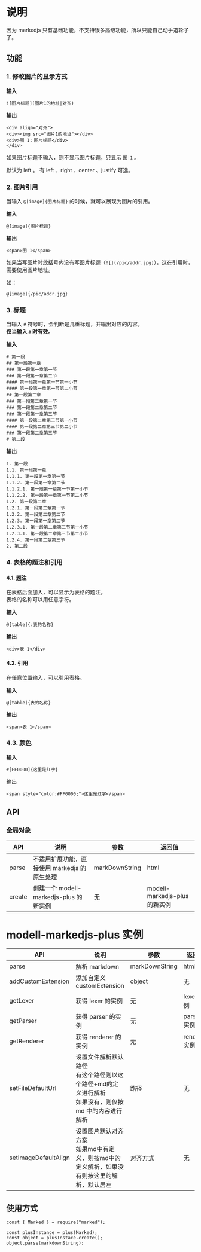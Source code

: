 # 说明

因为 markedjs 只有基础功能，不支持很多高级功能，所以只能自己动手造轮子了。

## 功能

### 1. 修改图片的显示方式

**输入**

```
![图片标题](图片1的地址|对齐)
```

**输出**

```
<div align="对齐">
<div><img src="图片1的地址"></div>
<div>图 1：图片标题</div>
</div>
```

如果图片标题不输入，则不显示图片标题，只显示 `图 1` 。


默认为 left 。
有 left 、right 、center 、justify 可选。

### 2. 图片引用

当输入 `@[image]{图片标题}` 的时候，就可以展现为图片的引用。

**输入**

```
@[image]{图片标题}
```

**输出**

```
<span>图 1</span>
```

如果当写图片时放括号内没有写图片标题（`![](/pic/addr.jpg)`），这在引用时，需要使用图片地址。

如：
```
@[image]{/pic/addr.jpg}
```

### 3. 标题

当输入 `#` 符号时，会判断是几重标题，并输出对应的内容。  
**仅当输入 `#` 时有效。**

**输入**

```
# 第一段
## 第一段第一章
### 第一段第一章第一节
### 第一段第一章第二节
#### 第一段第一章第一节第一小节
#### 第一段第一章第一节第二小节
## 第一段第二章
### 第一段第二章第一节
### 第一段第二章第二节
### 第一段第一章第三节
#### 第一段第二章第三节第一小节
#### 第一段第二章第三节第二小节
### 第一段第二章第三节
# 第二段
```

**输出**

```
1. 第一段
1.1. 第一段第一章
1.1.1. 第一段第一章第一节
1.1.2. 第一段第一章第二节
1.1.2.1. 第一段第一章第一节第一小节
1.1.2.2. 第一段第一章第一节第二小节
1.2. 第一段第二章
1.2.1. 第一段第二章第一节
1.2.2. 第一段第二章第二节
1.2.3. 第一段第一章第二节
1.2.3.1. 第一段第二章第三节第一小节
1.2.3.1. 第一段第二章第三节第二小节
1.2.4. 第一段第二章第三节
2. 第二段
```

### 4. 表格的题注和引用

#### 4.1. 题注

在表格后面加入，可以显示为表格的题注。  
表格的名称可以用任意字符。

**输入**

```
@[table]{:表的名称}
```

**输出**

```
<div>表 1</div>
```

#### 4.2. 引用

在任意位置输入，可以引用表格。

**输入**

```
@[table]{表的名称}
```

**输出**

```
<span>表 1</span>
```

### 4.3. 颜色

**输入**

```
#[FF0000]{这里是红字}
```

输出

```
<span style="color:#FF0000;">这里是红字</span>
```

## API

### 全局对象

| API | 说明 | 参数 | 返回值 |
| --- | --- | --- | --- |
| parse | 不适用扩展功能，直接使用 markedjs 的原生处理 | markDownString | html |
| create | 创建一个 modell-markedjs-plus 的新实例 | 无 | modell-markedjs-plus 的新实例 |

# modell-markedjs-plus 实例

| API | 说明 | 参数 | 返回值 |
| --- | --- | --- | --- |
| parse | 解析 markdown | markDownString | html |
| addCustomExtension | 添加自定义 customExtension | object | 无 |
| getLexer | 获得 lexer 的实例 | 无 | lexer 实例 |
| getParser | 获得 parser 的实例 | 无 | parser 实例 |
| getRenderer | 获得 renderer 的实例 | 无 | renderer 实例 |
| setFileDefaultUrl | 设置文件解析默认路径<br />有这个路径则以这个路径+md的定义进行解析<br />如果没有，则仅按 md 中的内容进行解析 | 路径 | 无 |
| setImageDefaultAlign | 设置图片默认对齐方案<br />如果md中有定义，则按md中的定义解析，如果没有则按这里的解析，默认居左 | 对齐方式 | 无 |

## 使用方式
```
const { Marked } = require("marked");

const plusInstance = plus(Marked);
const object = plusInstace.create();
object.parse(markdownString);
```